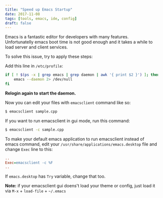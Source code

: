 ```yaml
---
title: "Speed up Emacs Startup"
date: 2017-11-08
tags: [tools, emacs, ide, config]
draft: false
---
```

Emacs is a fantastic editor for developers with many features.
Unfortunatelly emacs boot time is not good enough and it takes a while to load server and client services.
<!--more-->

To solve this issue, try to apply these steps:

Add this line in `/etc/profile`:
```bash
if [ ! $(ps -x | grep emacs | grep daemon | awk '{ print $2 }') ]; then
	emacs --daemon 2> /dev/null
fi
```

**Relogin again to start the daemon.**

Now you can edit your files with `emacsclient` command like so:
```bash
$ emacsclient sample.cpp
```

If you want to run emacsclient in gui mode, run this command:
```bash
$ emacsclient -c sample.cpp
```

To make your default emacs application to run emacsclient instead of emacs command,
edit your `/usr/share/applications/emacs.desktop` file and change `Exec` line to this:
```ini
..
Exec=emacsclient -c %F
..
```

If `emacs.desktop` has `Try` variable, change that too.

**Note:** if your emacsclient gui doens't load your theme or config, just load it via `M-x` + `load-file` + `~/.emacs`
